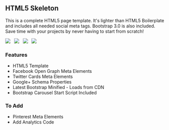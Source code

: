 ## HTML5 Skeleton ##

This is a complete HTML5 page template. It's lighter than HTML5 Boilerplate and includes all needed social meta tags. Bootstrap 3.0 is also included. Save time with your projects by never having to start from scratch!

![](http://upload.wikimedia.org/wikipedia/commons/thumb/e/ea/Boostrap_logo.svg/100px-Boostrap_logo.svg.png) &nbsp;
![](http://upload.wikimedia.org/wikipedia/commons/thumb/7/79/Facebook_f_logo_2013.png/100px-Facebook_f_logo_2013.png) &nbsp;
![](http://marketingland.com/wp-content/ml-loads/2012/06/new-twitter-logo-100x100.png) &nbsp;
![](https://lh5.googleusercontent.com/-2r7nkB71SpM/AAAAAAAAAAI/AAAAAAAAqOk/7_8Lj8QaC3c/s100-c-k-no/photo.jpg) &nbsp;

### Features
* HTML5 Template
* Facebook Open Graph Meta Elements
* Twitter Cards Meta Elements
* Google+ Schema Properties
* Latest Bootstrap Minified - Loads from CDN 
* Bootstrap Carousel Start Script Included


### To Add
* Pinterest Meta Elements
* Add Analytics Code
